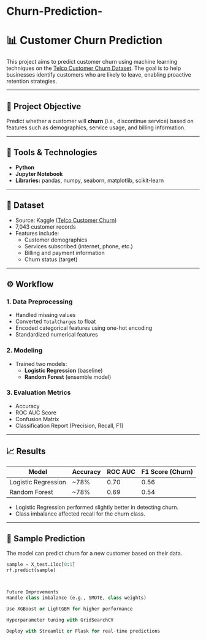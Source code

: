 # Churn-Prediction-

# 📊 Customer Churn Prediction

This project aims to predict customer churn using machine learning techniques on the [Telco Customer Churn Dataset](https://www.kaggle.com/blastchar/telco-customer-churn). The goal is to help businesses identify customers who are likely to leave, enabling proactive retention strategies.

---

## 🎯 Project Objective

Predict whether a customer will **churn** (i.e., discontinue service) based on features such as demographics, service usage, and billing information.

---

## 🧰 Tools & Technologies

- **Python**  
- **Jupyter Notebook**
- **Libraries:** pandas, numpy, seaborn, matplotlib, scikit-learn

---

## 📁 Dataset

- Source: Kaggle ([Telco Customer Churn](https://www.kaggle.com/blastchar/telco-customer-churn))
- 7,043 customer records
- Features include:
  - Customer demographics
  - Services subscribed (internet, phone, etc.)
  - Billing and payment information
  - Churn status (target)

---

## ⚙️ Workflow

### 1. Data Preprocessing
- Handled missing values
- Converted `TotalCharges` to float
- Encoded categorical features using one-hot encoding
- Standardized numerical features

### 2. Modeling
- Trained two models:
  - **Logistic Regression** (baseline)
  - **Random Forest** (ensemble model)

### 3. Evaluation Metrics
- Accuracy
- ROC AUC Score
- Confusion Matrix
- Classification Report (Precision, Recall, F1)

---

## 📈 Results

| Model               | Accuracy | ROC AUC | F1 Score (Churn) |
|--------------------|----------|---------|------------------|
| Logistic Regression| ~78%     | 0.70    | 0.56             |
| Random Forest       | ~78%     | 0.69    | 0.54             |

- Logistic Regression performed slightly better in detecting churn.
- Class imbalance affected recall for the churn class.

---

## 🔮 Sample Prediction

The model can predict churn for a new customer based on their data.

```python
sample = X_test.iloc[0:1]
rf.predict(sample)



Future Improvements
Handle class imbalance (e.g., SMOTE, class weights)

Use XGBoost or LightGBM for higher performance

Hyperparameter tuning with GridSearchCV

Deploy with Streamlit or Flask for real-time predictions

